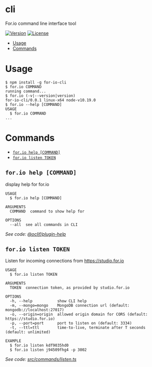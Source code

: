 cli
==========

For.io command line interface tool

[![Version](https://img.shields.io/npm/v/cli.svg)](https://npmjs.org/package/cli)
[![License](https://img.shields.io/npm/l/cli.svg)](https://github.com/nmihajlovski/cli/blob/master/package.json)

<!-- toc -->
* [Usage](#usage)
* [Commands](#commands)
<!-- tocstop -->
# Usage
<!-- usage -->
```sh-session
$ npm install -g for-io-cli
$ for.io COMMAND
running command...
$ for.io (-v|--version|version)
for-io-cli/0.0.1 linux-x64 node-v10.19.0
$ for.io --help [COMMAND]
USAGE
  $ for.io COMMAND
...
```
<!-- usagestop -->
# Commands
<!-- commands -->
* [`for.io help [COMMAND]`](#forio-help-command)
* [`for.io listen TOKEN`](#forio-listen-token)

## `for.io help [COMMAND]`

display help for for.io

```
USAGE
  $ for.io help [COMMAND]

ARGUMENTS
  COMMAND  command to show help for

OPTIONS
  --all  see all commands in CLI
```

_See code: [@oclif/plugin-help](https://github.com/oclif/plugin-help/blob/v3.2.0/src/commands/help.ts)_

## `for.io listen TOKEN`

Listen for incoming connections from https://studio.for.io

```
USAGE
  $ for.io listen TOKEN

ARGUMENTS
  TOKEN  connection token, as provided by studio.for.io

OPTIONS
  -h, --help           show CLI help
  -m, --mongo=mongo    MongoDB connection url (default: mongodb://localhost:27017)
  -o, --origin=origin  allowed origin domain for CORS (default: https://studio.for.io)
  -p, --port=port      port to listen on (default: 3334)
  -t, --ttl=ttl        time-to-live, terminate after T seconds (default: unlimited)

EXAMPLE
  $ for.io listen kdf9035hd0
  $ for.io listen j94509fhg4 -p 3002
```

_See code: [src/commands/listen.ts](https://github.com/for-io/cli/blob/v0.0.1/src/commands/listen.ts)_
<!-- commandsstop -->

